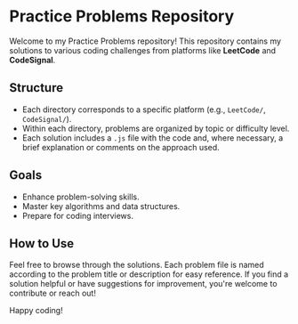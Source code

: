 # Practice Problems Repository

Welcome to my Practice Problems repository! This repository contains my solutions to various coding challenges from platforms like **LeetCode** and **CodeSignal**.

## Structure

- Each directory corresponds to a specific platform (e.g., `LeetCode/`, `CodeSignal/`).
- Within each directory, problems are organized by topic or difficulty level.
- Each solution includes a `.js` file with the code and, where necessary, a brief explanation or comments on the approach used.

## Goals

- Enhance problem-solving skills.
- Master key algorithms and data structures.
- Prepare for coding interviews.

## How to Use

Feel free to browse through the solutions. Each problem file is named according to the problem title or description for easy reference. If you find a solution helpful or have suggestions for improvement, you're welcome to contribute or reach out!

Happy coding!
